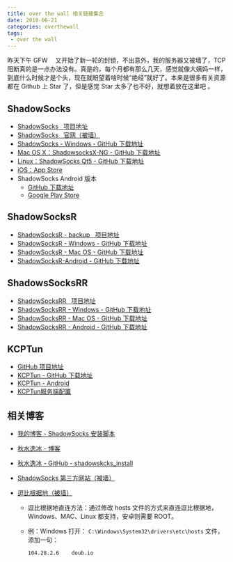 ```yaml
---
title: over the wall 相关链接集合
date: 2018-06-21
categories: overthewall
tags:
 - over the wall
---
```


昨天下午 GFW 　又开始了新一轮的封锁，不出意外，我的服务器又被墙了，TCP 阻断真的是一点办法没有。真是的，每个月都有那么几天，感觉就像大姨妈一样，到底什么时候才是个头，现在就盼望着啥时候“绝经”就好了。本来是很多有关资源都在 Github 上 Star 了，但是感觉 Star 太多了也不好，就想着放在这里吧
。

<!-- more -->

## ShadowSocks

- [ShadowSocks &nbsp; 项目地址](https://github.com/shadowsocks)
- [ShadowSocks &nbsp; 官网（被墙）](https://shadowsocks.org/en/index.html)
- [ShadowSocks - Windows - GitHub 下载地址](https://github.com/shadowsocks/shadowsocks-windows/releases)
- [Mac OS X：ShadowsocksX-NG - GitHub 下载地址](https://github.com/shadowsocks/ShadowsocksX-NG/releases)
- [Linux：ShadowSocks Qt5 - GitHub 下载地址](https://github.com/shadowsocks/shadowsocks-qt5/releases)
- [iOS：App Store](https://itunes.apple.com/us/app/wingy-http-s-socks5-proxy-utility/id1178584911)
- ShadowSocks Android 版本
  - [GitHub 下载地址](https://github.com/shadowsocks/shadowsocks-android/releases)
  - [Google Play Store](https://play.google.com/store/apps/details?id=com.github.shadowsocks)

## ShadowSocksR

- [ShadowSocksR - backup &nbsp; 项目地址](https://github.com/shadowsocksr-backup)
- [ShadowSocksR - Windows - GitHub 下载地址](https://github.com/shadowsocksr-backup/shadowsocksr-csharp/releases)
- [ShadowSocksR - Mac OS - GitHub 下载地址](https://github.com/shadowsocksr-backup/ShadowsocksX-NG/releases)
- [ShadowSocksR-Android - GitHub 下载地址](https://github.com/shadowsocksr-backup/shadowsocksr-android/releases)

## ShadowsSocksRR

- [ShadowSocksRR &nbsp; 项目地址](https://github.com/shadowsocksrr)
- [ShadowSocksRR - Windows - GitHub 下载地址](https://github.com/shadowsocksrr/shadowsocksr-csharp/releases)
- [ShadowSocksRR - Mac OS - GitHub 下载地址](https://github.com/shadowsocksrr/ShadowsocksX-NG/releases)
- [ShadowSocksRR - Android - GitHub 下载地址](https://github.com/shadowsocksrr/shadowsocksr-android/releases)

## KCPTun

- [GitHub 项目地址](https://github.com/xtaci/kcptun)
- [KCPTun - GitHub 下载地址](https://github.com/xtaci/kcptun/releases)
- [KCPTun - Android](https://github.com/shadowsocks/kcptun-android/releases)
- [KCPTun服务端配置](https://moonbegonia.github.io/blog/overthewall/2018/06/22/kcptun_server_install/)

## 相关博客

- [我的博客 - ShadowSocks 安装脚本](https://moonbegonia.github.io/blog/overthewall/2018/06/04/shadowsocks_install/)
- [秋水逸冰 - 博客](https://teddysun.com/)
- [秋水逸冰 - GitHub - shadowskcks_install](https://github.com/teddysun/shadowsocks_install)
- [ShadowSocks 第三方网站（被墙）](https://shadowsocks.be/)
- [逗比根据地（被墙）](https://doub.io/)

  - 逗比根据地直连方法：通过修改 hosts 文件的方式来直连逗比根据地，Windows、MAC、Linux 都支持，安卓则需要 ROOT。

  - 例：Windows 打开：&nbsp;`C:\Windows\System32\drivers\etc\hosts`&nbsp;文件，添加一句：

    ```shell
    104.28.2.6    doub.io
    ```
